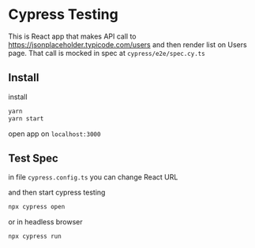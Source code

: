# Cypress Testing

This is React app that makes API call to https://jsonplaceholder.typicode.com/users and then render list on Users page.
That call is mocked in spec at `cypress/e2e/spec.cy.ts`

## Install

install

```sh
yarn
yarn start
```
open app on `localhost:3000`

## Test Spec

in file `cypress.config.ts` you can change React URL 

and then start cypress testing

```sh
npx cypress open
```

or in headless browser
```sh
npx cypress run
```